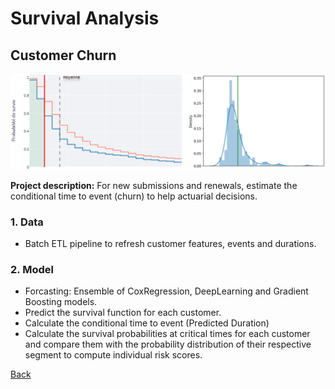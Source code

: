 # Survival Analysis
## Customer Churn
![](/images/customer_churn2.png)

**Project description:** For new submissions and renewals, estimate the conditional time to event (churn) to help actuarial decisions.

### 1. Data
* Batch ETL pipeline to refresh customer features, events and durations.

### 2. Model
* Forcasting: Ensemble of CoxRegression, DeepLearning and Gradient Boosting models.
* Predict the survival function for each customer.
* Calculate the conditional time to event (Predicted Duration)
* Calculate the survival probabilities at critical times for each customer and compare them with the probability distribution of their respective segment to compute individual risk scores.

[Back](https://cotedave.github.io/)
